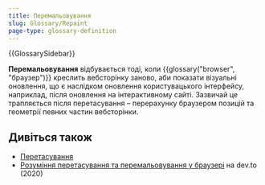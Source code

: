 ```yaml
---
title: Перемальовування
slug: Glossary/Repaint
page-type: glossary-definition
---
```


{{GlossarySidebar}}

**Перемальовування** відбувається тоді, коли {{glossary("browser", "браузер")}} креслить вебсторінку заново, аби показати візуальні оновлення, що є наслідком оновлення користувацького інтерфейсу, наприклад, після оновлення на інтерактивному сайті. Зазвичай це трапляється після перетасування – перерахунку браузером позицій та геометрії певних частин вебсторінки.

## Дивіться також

- [Перетасування](/uk/docs/Glossary/Reflow)
- [Розуміння перетасування та перемальовування у браузері](https://dev.to/gopal1996/understanding-reflow-and-repaint-in-the-browser-1jbg) на dev.to (2020)
